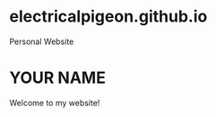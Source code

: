 # electricalpigeon.github.io
Personal Website
<html>

<body>
  <h1>YOUR NAME</h1>
  <p>Welcome to my website!</p>
 
</body>

</html>
